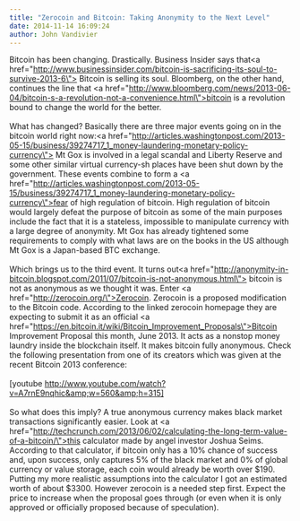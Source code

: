 ```yaml
---
title: "Zerocoin and Bitcoin: Taking Anonymity to the Next Level"
date: 2014-11-14 16:09:24
author: John Vandivier
---
```




Bitcoin has been changing. Drastically. Business Insider says that<a href=\"http://www.businessinsider.com/bitcoin-is-sacrificing-its-soul-to-survive-2013-6\"> Bitcoin is selling its soul</a>. Bloomberg, on the other hand, continues the line that <a href=\"http://www.bloomberg.com/news/2013-06-04/bitcoin-s-a-revolution-not-a-convenience.html\">bitcoin is a revolution</a> bound to change the world for the better.<br /><br />What has changed? Basically there are three major events going on in the bitcoin world right now:<a href=\"http://articles.washingtonpost.com/2013-05-15/business/39274717_1_money-laundering-monetary-policy-currency\"> Mt Gox is involved in a legal scandal</a> and Liberty Reserve and some other similar virtual currency-sh places have been shut down by the government. These events combine to form a <a href=\"http://articles.washingtonpost.com/2013-05-15/business/39274717_1_money-laundering-monetary-policy-currency\">fear of high regulation of bitcoin</a>. High regulation of bitcoin would largely defeat the purpose of bitcoin as some of the main purposes include the fact that it is a stateless, impossible to manipulate currency with a large degree of anonymity. Mt Gox has already tightened some requirements to comply with what laws are on the books in the US although Mt Gox is a Japan-based BTC exchange.<br /><br />Which brings us to the third event. It turns out<a href=\"http://anonymity-in-bitcoin.blogspot.com/2011/07/bitcoin-is-not-anonymous.html\"> bitcoin is not as anonymous as we thought it was</a>. Enter <a href=\"http://zerocoin.org/\">Zerocoin</a>. Zerocoin is a proposed modification to the Bitcoin code. According to the linked zerocoin homepage they are expecting to submit it as an official <a href=\"https://en.bitcoin.it/wiki/Bitcoin_Improvement_Proposals\">Bitcoin Improvement Proposal</a> this month, June 2013. It acts as a nonstop money laundry inside the blockchain itself. It makes bitcoin fully anonymous. Check the following presentation from one of its creators which was given at the recent Bitcoin 2013 conference:<br /><br />[youtube http://www.youtube.com/watch?v=A7rnE9nqhic&amp;w=560&amp;h=315]<br /><br />So what does this imply? A true anonymous currency makes black market transactions significantly easier. Look at <a href=\"http://techcrunch.com/2013/06/02/calculating-the-long-term-value-of-a-bitcoin/\">this calculator</a> made by angel investor Joshua Seims. According to that calculator, if bitcoin only has a 10% chance of success and, upon success, only captures 5% of the black market and 0% of global currency or value storage, each coin would already be worth over $190. Putting my more realistic assumptions into the calculator I got an estimated worth of about $3300. However zerocoin is a needed step first. Expect the price to increase when the proposal goes through (or even when it is only approved or officially proposed because of speculation).